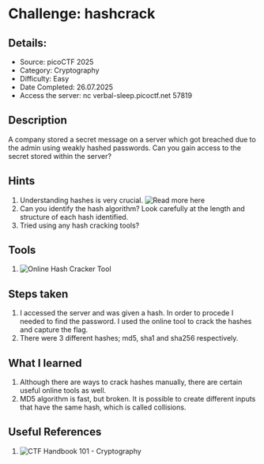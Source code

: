 # Challenge: hashcrack

## Details:

- Source: picoCTF 2025
- Category: Cryptography
- Difficulty: Easy
- Date Completed: 26.07.2025
- Access the server: nc verbal-sleep.picoctf.net 57819


## Description

A company stored a secret message on a server which got breached due to the admin using weakly hashed passwords. Can you gain access to the secret stored within the server?


## Hints

1. Understanding hashes is very crucial. ![Read more here](https://primer.picoctf.org/#_hashing)
2. Can you identify the hash algorithm? Look carefully at the length and structure of each hash identified.
3. Tried using any hash cracking tools?


## Tools

1. ![Online Hash Cracker Tool](https://crackstation.net/)


## Steps taken

1. I accessed the server and was given a hash. In order to procede I needed to find the password. I used the online tool to crack the hashes and capture the flag.
2. There were 3 different hashes; md5, sha1 and sha256 respectively.


## What I learned

1. Although there are ways to crack hashes manually, there are certain useful online tools as well.
2. MD5 algorithm is fast, but broken. It is possible to create different inputs that have the same hash, which is called collisions.


## Useful References

1. ![CTF Handbook 101 - Cryptography](https://ctf101.org/cryptography/overview/)
